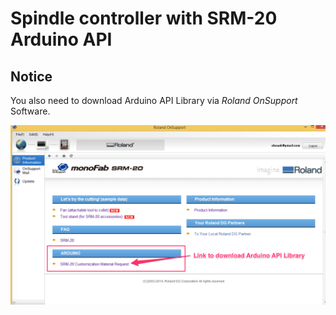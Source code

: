 # Spindle controller with SRM-20 Arduino API

## Notice
You also need to download Arduino API Library via *Roland OnSupport* Software.

![download](download.png)
